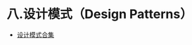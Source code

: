 # 八.设计模式（Design Patterns）

+ [设计模式合集](http://wiki.jikexueyuan.com/project/java-design-pattern-principle/)

